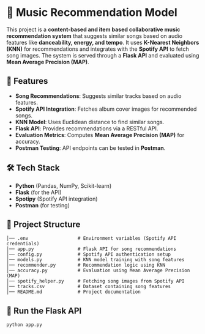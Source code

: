 # 🎵 Music Recommendation Model

This project is a **content-based and item based collaborative music recommendation system** that suggests similar songs based on audio features like **danceability, energy, and tempo**. It uses **K-Nearest Neighbors (KNN)** for recommendations and integrates with the **Spotify API** to fetch song images. The system is served through a **Flask API** and evaluated using **Mean Average Precision (MAP)**.

## 🚀 Features  
- **Song Recommendations**: Suggests similar tracks based on audio features.  
- **Spotify API Integration**: Fetches album cover images for recommended songs.  
- **KNN Model**: Uses Euclidean distance to find similar songs.  
- **Flask API**: Provides recommendations via a RESTful API.  
- **Evaluation Metrics**: Computes **Mean Average Precision (MAP)** for accuracy.  
- **Postman Testing**: API endpoints can be tested in **Postman**.  

## 🛠️ Tech Stack  
- **Python** (Pandas, NumPy, Scikit-learn)  
- **Flask** (for the API)  
- **Spotipy** (Spotify API integration)  
- **Postman** (for testing)  

 
## 📂 Project Structure  
```plaintext
│── .env                  # Environment variables (Spotify API credentials)
│── app.py                # Flask API for song recommendations
│── config.py             # Spotify API authentication setup
│── models.py             # KNN model training with song features
│── recommender.py        # Recommendation logic using KNN
│── accuracy.py           # Evaluation using Mean Average Precision (MAP)
│── spotify_helper.py     # Fetching song images from Spotify API
│── tracks.csv            # Dataset containing song features
│── README.md             # Project documentation

```

## 🚀 Run the Flask API
```bash
python app.py
```


